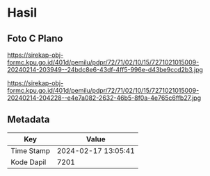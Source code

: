 # Hasil

## Foto C Plano

https://sirekap-obj-formc.kpu.go.id/401d/pemilu/pdpr/72/71/02/10/15/7271021015009-20240214-203949--24bdc8e6-43df-4ff5-996e-d43be9ccd2b3.jpg

https://sirekap-obj-formc.kpu.go.id/401d/pemilu/pdpr/72/71/02/10/15/7271021015009-20240214-204228--e4e7a082-2632-46b5-8f0a-4e765c6ffb27.jpg


## Metadata

| Key        | Value               |
| ---------- | ------------------- |
| Time Stamp | 2024-02-17 13:05:41 |
| Kode Dapil | 7201                |



